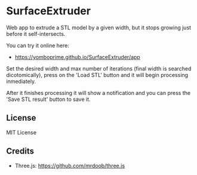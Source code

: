# SurfaceExtruder

Web app to extrude a STL model by a given width, but it stops growing just before it self-intersects.

You can try it online here:

- https://yomboprime.github.io/SurfaceExtruder/app

Set the desired width and max number of iterations (final width is searched dicotomically), press on the 'Load STL' button and it will begin processing inmediately.

After it finishes processing it will show a notification and you can press the 'Save STL result' button to save it.

## License

MIT License

## Credits

- Three.js: https://github.com/mrdoob/three.js
